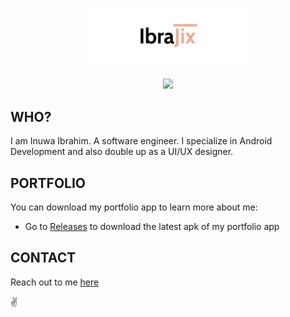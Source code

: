 <h1 align="center"><img src="brand/logo.svg" width="50%"></h1>

<p align="center">
<img src ="https://user-images.githubusercontent.com/39574228/137735348-0a6775bc-8ebe-43b8-bfbb-1f8446924ec8.png" width="50%">
</p>



## WHO?

I am Inuwa Ibrahim.
A software engineer. I specialize in Android Development and also double up as a UI/UX designer.


## PORTFOLIO

You can download my portfolio app to learn more about me:

- Go to <a href="https://github.com/ibrajix/ibrajix/releases">Releases</a> to download the latest apk of my portfolio app


## CONTACT

Reach out to me <a href="https://linktr.ee/Ibrajix/">here</a> 

:v:
